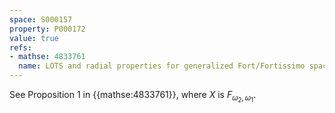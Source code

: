 ```yaml
---
space: S000157
property: P000172
value: true
refs:
- mathse: 4833761
  name: LOTS and radial properties for generalized Fort/Fortissimo spaces
---
```


See Proposition 1 in {{mathse:4833761}}, where $X$ is $F_{\omega_2,\omega_1}$.
